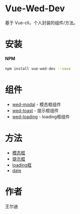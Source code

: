 
# Vue-Wed-Dev

基于 Vue-cli，个人封装的组件/方法。

# 安装

#### NPM

``` bash
npm install vue-wed-dev --save
```

# 组件

- [wed-modal](/docs/components/wed-modal.md) - 模态框组件
- [wed-toast](/docs/components/wed-toast.md) - 提示框组件
- [wed-loading](/docs/components/wed-loading.md) - loading框组件

# 方法

- [模态框](/docs/methods/modal.md)
- [提示框](/docs/methods/toast.md)
- [loading框](/docs/methods/loading.md)
- [date](/docs/methods/date.md)

# 作者
王尔迪
